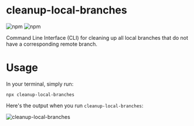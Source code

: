 # cleanup-local-branches

![npm](https://img.shields.io/npm/v/cleanup-local-branches?style=flat-square)
![npm](https://img.shields.io/npm/dt/cleanup-local-branches?style=flat-square)

Command Line Interface (CLI) for cleaning up all local branches that do not have a corresponding remote branch.

# Usage

In your terminal, simply run:

```
npx cleanup-local-branches
```

Here's the output when you run `cleanup-local-branches`:

![cleanup-local-branches](https://user-images.githubusercontent.com/20511839/219067226-adda417a-5c68-4548-aec8-a5c52cf97028.gif)
